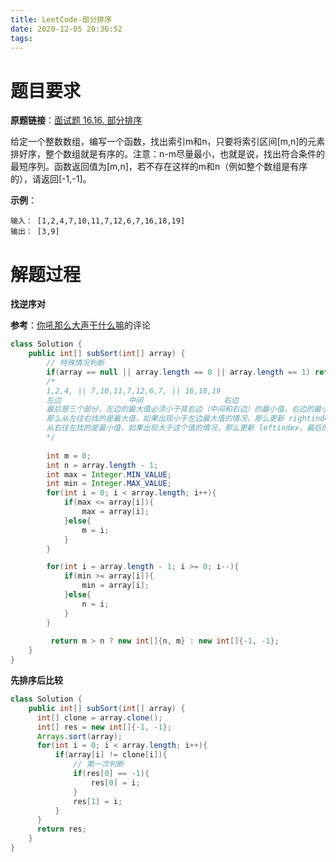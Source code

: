 ```yaml
---
title: LeetCode-部分排序
date: 2020-12-05 20:36:52
tags:
---
```


# 题目要求

**原题链接**：[面试题 16.16. 部分排序](https://leetcode-cn.com/problems/sub-sort-lcci/)

给定一个整数数组，编写一个函数，找出索引m和n，只要将索引区间[m,n]的元素排好序，整个数组就是有序的。注意：n-m尽量最小，也就是说，找出符合条件的最短序列。函数返回值为[m,n]，若不存在这样的m和n（例如整个数组是有序的），请返回[-1,-1]。

**示例**：

```
输入： [1,2,4,7,10,11,7,12,6,7,16,18,19]
输出： [3,9]
```

# 解题过程

**找逆序对**

**参考**：[你吼那么大声干什么嘛](https://leetcode-cn.com/u/abcdlsj/)的评论

```java
class Solution {
    public int[] subSort(int[] array) {
        // 特殊情况判断
        if(array == null || array.length == 0 || array.length == 1) return new int[]{-1,-1};
        /*
        1,2,4, || 7,10,11,7,12,6,7, || 16,18,19
        左边               中间                  右边
        最后是三个部分，左边的最大值必须小于其右边（中间和右边）的最小值，右边的最小值必须大于其左边（左边和中间）的最大值;
        那么从左往右找的是最大值，如果出现小于左边最大值的情况，那么更新 rightindex，最后的 rightindex 右边的必然大于这个最大值;
        从右往左找的是最小值，如果出现大于这个值的情况，那么更新 leftindex，最后的 leftindex 左边的必然小于这个最小值;
        */
        
        int m = 0;
        int n = array.length - 1;
        int max = Integer.MIN_VALUE;
        int min = Integer.MAX_VALUE;
        for(int i = 0; i < array.length; i++){
            if(max <= array[i]){
                max = array[i];
            }else{
                m = i;
            }
        }

        for(int i = array.length - 1; i >= 0; i--){
            if(min >= array[i]){
                min = array[i];
            }else{
                n = i;
            }
        }
         
         return m > n ? new int[]{n, m} : new int[]{-1, -1};
    }
}
```

**先排序后比较**

```java
class Solution {
    public int[] subSort(int[] array) {
      int[] clone = array.clone();
      int[] res = new int[]{-1, -1};
      Arrays.sort(array);
      for(int i = 0; i < array.length; i++){
          if(array[i] != clone[i]){
              // 第一次判断
              if(res[0] == -1){
                  res[0] = i;
              }
              res[1] = i;
          }
      }
      return res;
    }
}
```




